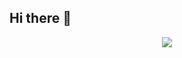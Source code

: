 ## Hi there 👋
<div align="center">
  <img src="https://capsule-render.vercel.app/api?type=waving&fontColor=FFFFFF&color=0:e53935,100:e35d5b&height=300&section=header&text=HJ%27s%20Github&fontSize=90"/>
</div>
<!--
**salmon99/salmon99** is a ✨ _special_ ✨ repository because its `README.md` (this file) appears on your GitHub profile.

Here are some ideas to get you started:

- 🔭 I’m currently working on ...
- 🌱 I’m currently learning ...
- 👯 I’m looking to collaborate on ...
- 🤔 I’m looking for help with ...
- 💬 Ask me about ...
- 📫 How to reach me: ...
- 😄 Pronouns: ...
- ⚡ Fun fact: ...
-->
